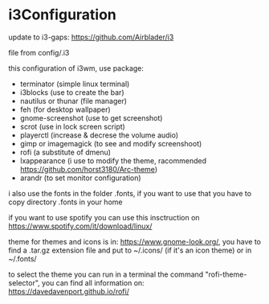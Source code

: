 # i3Configuration

update to i3-gaps:
https://github.com/Airblader/i3

file from config/.i3

this configuration of i3wm, use package:
- terminator (simple linux terminal)
- i3blocks (use to create the bar)
- nautilus or thunar (file manager)
- feh (for desktop wallpaper)
- gnome-screenshot (use to get screenshot)
- scrot (use in lock screen script)
- playerctl (increase & decrese the volume audio)
- gimp or imagemagick (to see and modify screenshoot)
- rofi (a substitute of dmenu)
- lxappearance (i use to modify the theme, racommended https://github.com/horst3180/Arc-theme)
- arandr (to set monitor configuration)

i also use the fonts in the folder .fonts, if you want to use that you have to copy directory .fonts in your home

if you want to use spotify you can use this insctruction on https://www.spotify.com/it/download/linux/

theme for themes and icons is in: https://www.gnome-look.org/, you have to find a .tar.gz extension file and put to ~/.icons/ (if it's an icon theme) or in ~/.fonts/

to select the theme you can run in a terminal the command "rofi-theme-selector", you can find all information on: https://davedavenport.github.io/rofi/
